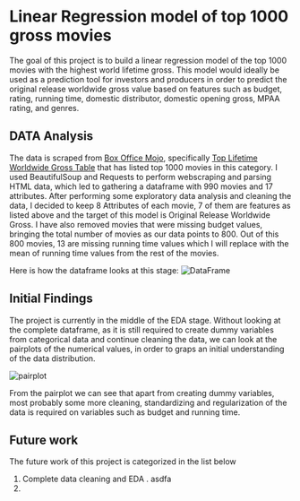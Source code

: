 # Linear Regression model of top 1000 gross movies
The goal of this project is to build a linear regression model of the top 1000 movies with the highest world lifetime gross. This model would ideally be used as a prediction tool for investors and producers in order to predict the original release worldwide gross value based on features such as budget, rating, running time, domestic distributor, domestic opening gross, MPAA rating, and genres.

## DATA Analysis
The data is scraped from [Box Office Mojo](https://www.boxofficemojo.com), specifically [Top Lifetime Worldwide Gross Table](https://www.boxofficemojo.com/chart/ww_top_lifetime_gross/?area=XWW) that has listed top 1000 movies in this category. I used BeautifulSoup and Requests to perform webscraping and parsing HTML data, which led to gathering a dataframe with 990 movies and 17 attributes. After performing some exploratory data analysis and cleaning the data, I decided to keep 8 Attributes of each movie, 7 of them are features as listed above and the target of this model is Original Release Worldwide Gross. I have also removed movies that were missing budget values, bringing the total number of movies as our data points to 800. Out of this 800 movies, 13 are missing running time values which I will replace with the mean of running time values from the rest of the movies.

Here is how the dataframe looks at this stage:
![DataFrame](https://user-images.githubusercontent.com/47256224/135166959-af6d0a35-4d66-4ebc-8310-16151e9c895e.png)

## Initial Findings
The project is currently in the middle of the EDA stage. Without looking at the complete dataframe, as it is still required to create dummy variables from categorical data and continue cleaning the data, we can look at the pairplots of the numerical values, in order to graps an initial understanding of the data distribution.

![pairplot](https://user-images.githubusercontent.com/47256224/135168116-224633f0-d88c-42f4-b497-fe29cc5f2de2.png)

From the pairplot we can see that apart from creating dummy variables, most probably some more cleaning, standardizing and regularization of the data is required on variables such as budget and running time.


## Future work
The future work of this project is categorized in the list below
1. Complete data cleaning and EDA
  . asdfa
3. 
